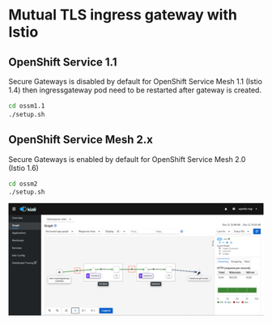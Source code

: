 # Mutual TLS ingress gateway with Istio

## OpenShift Service 1.1 
Secure Gateways is disabled by default for OpenShift Service Mesh 1.1 (Istio 1.4) then ingressgateway pod need to be restarted after gateway is created.

```bash
cd ossm1.1
./setup.sh
```

## OpenShift Service Mesh 2.x
Secure Gateways is enabled by default for OpenShift Service Mesh 2.0 (Istio 1.6)

```bash
cd ossm2
./setup.sh
```

![](images/sample-kiali.png)
